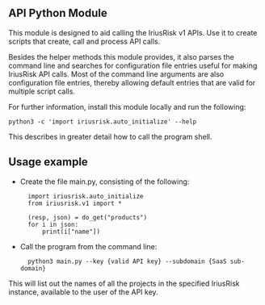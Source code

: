 ## API Python Module

This module is designed to aid calling the IriusRisk v1 APIs. Use it to create
scripts that create, call and process API calls.

Besides the helper methods this module provides, it also parses the command
line and searches for configuration file entries useful for making IriusRisk
API calls. Most of the command line arguments are also configuration file
entries, thereby allowing default entries that are valid for multiple script
calls.

For further information, install this module locally and run the following:

    python3 -c 'import iriusrisk.auto_initialize' --help

This describes in greater detail how to call the program shell. 

## Usage example
* Create the file main.py, consisting of the following:

        import iriusrisk.auto_initialize
        from iriusrisk.v1 import *

        (resp, json) = do_get("products")
        for i in json:
            print(i["name"])

* Call the program from the command line:

        python3 main.py --key {valid API key} --subdomain {SaaS sub-domain}

This will list out the names of all the projects in the specified IriusRisk
instance, available to the user of the API key.
